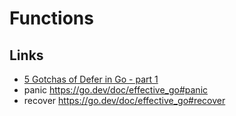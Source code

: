 # Functions

## Links

- [5 Gotchas of Defer in Go - part 1](https://blog.learngoprogramming.com/gotchas-of-defer-in-go-1-8d070894cb01)
- panic https://go.dev/doc/effective_go#panic
- recover https://go.dev/doc/effective_go#recover